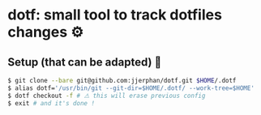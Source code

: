 # dotf: small tool to track dotfiles changes ⚙

## Setup (that can be adapted) 🔨

```bash
$ git clone --bare git@github.com:jjerphan/dotf.git $HOME/.dotf
$ alias dotf='/usr/bin/git --git-dir=$HOME/.dotf/ --work-tree=$HOME'
$ dotf checkout -f # ⚠ this will erase previous config
$ exit # and it's done !
```
